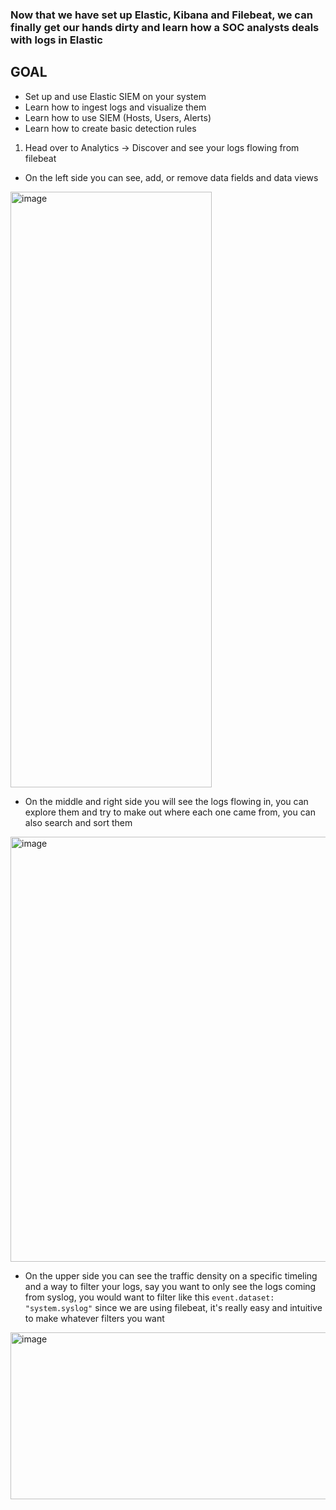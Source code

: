 ### Now that we have set up **Elastic**, **Kibana** and **Filebeat**, we can finally get our hands dirty and learn how a SOC analysts deals with logs in Elastic

## GOAL
- Set up and use Elastic SIEM on your system
- Learn how to ingest logs and visualize them
- Learn how to use SIEM (Hosts, Users, Alerts)
- Learn how to create basic detection rules

1. Head over to Analytics -> Discover and see your logs flowing from filebeat

- On the left side you can see, add, or remove data fields and data views

<img width="322" height="953" alt="image" src="https://github.com/user-attachments/assets/79b057a4-2d9d-4fff-be15-c6a494802ce4" />

- On the middle and right side you will see the logs flowing in, you can explore them and try to make out where each one came from, you can also search and sort them

<img width="1589" height="680" alt="image" src="https://github.com/user-attachments/assets/95da8151-bb72-478c-811e-50ca8d18de50" />

- On the upper side you can see the traffic density on a specific timeling and a way to filter your logs, say you want to only see the logs coming from syslog, you would want to filter like this `event.dataset: "system.syslog"` since we are using filebeat, it's really easy and intuitive to make whatever filters you want

<img width="1594" height="267" alt="image" src="https://github.com/user-attachments/assets/02cab47d-9b34-4af7-b4b5-19423754ca74" />






